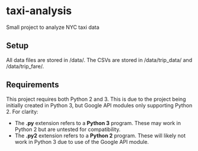 # taxi-analysis
Small project to analyze NYC taxi data

## Setup
All data files are stored in /data/.  The CSVs are stored in /data/trip_data/ and /data/trip_fare/.

## Requirements
This project requires both Python 2 and 3.  This is due to the project being initially created in Python 3, but Google API modules only supporting Python 2.  For clarity:
* The **.py** extension refers to a **Python 3** program.  These may work in Python 2 but are untested for compatibility.
* The **.py2** extension refers to a **Python 2** program.  These will likely not work in Python 3 due to use of the Google API module.

